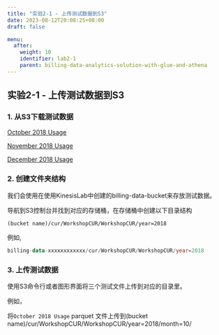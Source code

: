 ```yaml
---
title: "实验2-1 - 上传测试数据到S3"
date: 2023-08-12T20:08:25+08:00
draft: false

menu:
  after:
    weight: 10
    identifier: lab2-1
    parent: billing-data-analytics-solution-with-glue-and-athena
---
```


## 实验2-1 - 上传测试数据到S3

### 1. 从S3下载测试数据

[October 2018 Usage](https://big-data-training-cfn-templates.s3.amazonaws.com/Oct2018-WorkshopCUR-00001.snappy.parquet)

[November 2018 Usage](https://big-data-training-cfn-templates.s3.amazonaws.com/Nov2018-WorkshopCUR-00001.snappy.parquet)

[December 2018 Usage](https://big-data-training-cfn-templates.s3.amazonaws.com/Dec2018-WorkshopCUR-00001.snappy.parquet)

### 2. 创建文件夹结构

我们会使用在使用KinesisLab中创建的billing-data-bucket来存放测试数据。

导航到S3控制台并找到对应的存储桶，在存储桶中创建以下目录结构

`(bucket name)/cur/WorkshopCUR/WorkshopCUR/year=2018`

例如,

```sql
billing-data-xxxxxxxxxxxx/cur/WorkshopCUR/WorkshopCUR/year=2018
```

### 3. 上传测试数据

使用S3命令行或者图形界面将三个测试文件上传到对应的目录里。

例如，

将`October 2018 Usage` parquet 文件上传到(bucket name)/cur/WorkshopCUR/WorkshopCUR/year=2018/month=10/

